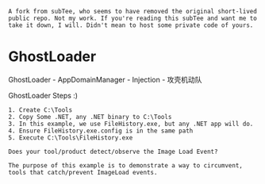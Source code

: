 ```A fork from subTee, who seems to have removed the original short-lived public repo. Not my work. If you're reading this subTee and want me to take it down, I will. Didn't mean to host some private code of yours.```

# GhostLoader
GhostLoader - AppDomainManager - Injection - 攻壳机动队



GhostLoader Steps :)


```
1. Create C:\Tools
2. Copy Some .NET, any .NET binary to C:\Tools
3. In this example, we use FileHistory.exe, but any .NET app will do.
4. Ensure FileHistory.exe.config is in the same path
5. Execute C:\Tools\FileHistory.exe

Does your tool/product detect/observe the Image Load Event?

The purpose of this example is to demonstrate a way to circumvent, tools that catch/prevent ImageLoad events.

```
